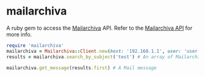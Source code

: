 # mailarchiva

A ruby gem to access the [Mailarchiva] API.  Refer to the [Mailarchiva API] for more info.

```ruby
require 'mailarchiva'
mailarchiva = Mailarchiva::Client.new(host: '192.168.1.1', user: 'user', pass: 'pass')
results = mailarchiva.search_by_subject('test') # An array of Mailarchiva::Message

mailarchiva.get_message(results.first) # A Mail message
```

[Mailarchiva]:https://www.mailarchiva.com/
[Mailarchiva API]:https://www.mailarchiva.com/help/display/MAIL/Web+Services+API
